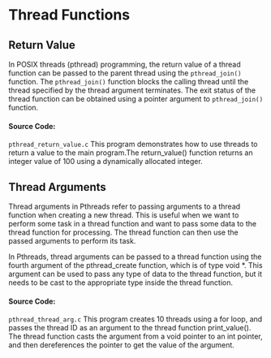 # Thread Functions

## Return Value

In POSIX threads (pthread) programming, the return value of a thread function can be passed to the parent thread using 
the `pthread_join()` function. The `pthread_join()` function blocks the calling thread until the thread specified by the thread 
argument terminates. The exit status of the thread function can be obtained using a pointer argument to `pthread_join()` function.

#### Source Code: 
`pthread_return_value.c` This program demonstrates how to use threads to return a value to the main program.The return_value() function returns 
an integer value of 100 using a dynamically allocated integer. 

## Thread Arguments
Thread arguments in Pthreads refer to passing arguments to a thread function when creating a new thread. This is useful when 
we want to perform some task in a thread function and want to pass some data to the thread function for processing. The thread
function can then use the passed arguments to perform its task.

In Pthreads, thread arguments can be passed to a thread function using the fourth argument of the 
pthread_create function, which is of type void \*. This argument can be used to pass any type of data to the thread function, 
but it needs to be cast to the appropriate type inside the thread function.

#### Source Code: 
`pthread_thread_arg.c` This program creates 10 threads using a for loop, and passes the thread ID as an argument to the 
thread function print_value(). The thread function casts the argument from a void pointer to an int pointer, and then 
dereferences the pointer to get the value of the argument.

